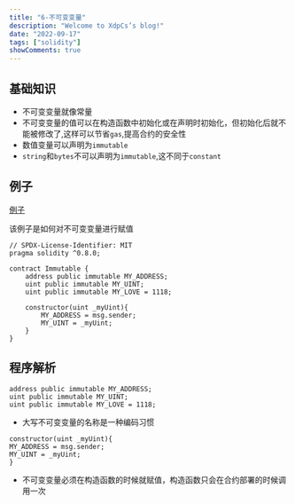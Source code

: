 ```yaml
---
title: "6-不可变变量"
description: "Welcome to XdpCs’s blog!"
date: "2022-09-17"
tags: ["solidity"]
showComments: true
---
```


## 基础知识

* 不可变变量就像常量
* 不可变变量的值可以在构造函数中初始化或在声明时初始化，但初始化后就不能被修改了,这样可以节省`gas`,提高合约的安全性
* 数值变量可以声明为`immutable`
* `string`和`bytes`不可以声明为`immutable`,这不同于`constant`

## 例子

[例子](https://github.com/XdpCs/Solidity-Learning/blob/master/contracts/Immutable/Immutable.sol)

该例子是如何对不可变变量进行赋值

```solidity
// SPDX-License-Identifier: MIT
pragma solidity ^0.8.0;

contract Immutable {
    address public immutable MY_ADDRESS;
    uint public immutable MY_UINT;
    uint public immutable MY_LOVE = 1118;

    constructor(uint _myUint){
        MY_ADDRESS = msg.sender;
        MY_UINT = _myUint;
    }
}
```

## 程序解析

```solidity
address public immutable MY_ADDRESS;
uint public immutable MY_UINT;
uint public immutable MY_LOVE = 1118;
```

* 大写不可变变量的名称是一种编码习惯

```solidity
constructor(uint _myUint){
MY_ADDRESS = msg.sender;
MY_UINT = _myUint;
}
```

* 不可变变量必须在构造函数的时候就赋值，构造函数只会在合约部署的时候调用一次

